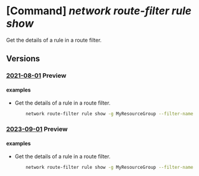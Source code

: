 # [Command] _network route-filter rule show_

Get the details of a rule in a route filter.

## Versions

### [2021-08-01](/Resources/mgmt-plane/L3N1YnNjcmlwdGlvbnMve30vcmVzb3VyY2Vncm91cHMve30vcHJvdmlkZXJzL21pY3Jvc29mdC5uZXR3b3JrL3JvdXRlZmlsdGVycy97fS9yb3V0ZWZpbHRlcnJ1bGVzL3t9/2021-08-01.xml) **Preview**

<!-- mgmt-plane /subscriptions/{}/resourcegroups/{}/providers/microsoft.network/routefilters/{}/routefilterrules/{} 2021-08-01 -->

#### examples

- Get the details of a rule in a route filter.
    ```bash
        network route-filter rule show -g MyResourceGroup --filter-name MyRouteFilter -n MyRouteFilterRule
    ```

### [2023-09-01](/Resources/mgmt-plane/L3N1YnNjcmlwdGlvbnMve30vcmVzb3VyY2Vncm91cHMve30vcHJvdmlkZXJzL21pY3Jvc29mdC5uZXR3b3JrL3JvdXRlZmlsdGVycy97fS9yb3V0ZWZpbHRlcnJ1bGVzL3t9/2023-09-01.xml) **Preview**

<!-- mgmt-plane /subscriptions/{}/resourcegroups/{}/providers/microsoft.network/routefilters/{}/routefilterrules/{} 2023-09-01 -->

#### examples

- Get the details of a rule in a route filter.
    ```bash
        network route-filter rule show -g MyResourceGroup --filter-name MyRouteFilter -n MyRouteFilterRule
    ```
